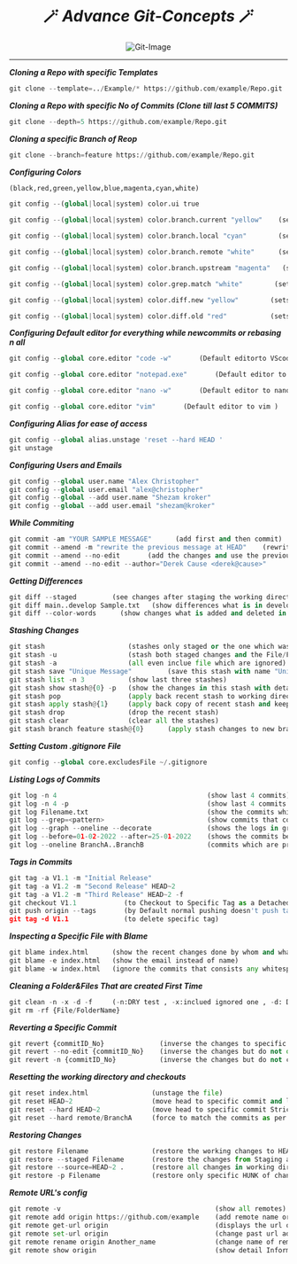 <h1 align="center">🪄 <i>Advance Git-Concepts</i> 🪄</h1>
<div align="center"><img alt="Git-Image" src="https://icons.iconarchive.com/icons/papirus-team/papirus-apps/256/git-icon.png" ></div>
<hr>

**_Cloning a Repo with specific Templates_**
```python
git clone --template=../Example/* https://github.com/example/Repo.git
```
**_Cloning a Repo with specific No of Commits (Clone till last 5 COMMITS)_**
```python
git clone --depth=5 https://github.com/example/Repo.git
```
**_Cloning a specific Branch of Reop_**
```python
git clone --branch=feature https://github.com/example/Repo.git
```
**_Configuring Colors_**
```python
(black,red,green,yellow,blue,magenta,cyan,white)

git config --(global|local|system) color.ui true

git config --(global|local|system) color.branch.current "yellow"    (sets current branch color)

git config --(global|local|system) color.branch.local "cyan"        (sets local branch color)

git config --(global|local|system) color.branch.remote "white"      (sets remote branch color)

git config --(global|local|system) color.branch.upstream "magenta"   (sets Upstream branch color)

git config --(global|local|system) color.grep.match "white"        (sets matching text in `git log --grep=<pattern>` color)

git config --(global|local|system) color.diff.new "yellow"        (sets color for new changes while git diff)

git config --(global|local|system) color.diff.old "red"           (sets color for old changes while git diff)
```
**_Configuring Default editor for everything while newcommits or rebasing n all_**
```python
git config --global core.editor "code -w"       (Default editorto VScode)

git config --global core.editor "notepad.exe"       (Default editor to notepad )

git config --global core.editor "nano -w"       (Default editor to nano )

git config --global core.editor "vim"       (Default editor to vim )
```
**_Configuring Alias for ease of access_**
```python
git config --global alias.unstage 'reset --hard HEAD '
git unstage
```
**_Configuring Users and Emails_**
```python
git config --global user.name "Alex Christopher"
git config --global user.email "alex@christopher"
git config --global --add user.name "Shezam kroker"
git config --global --add user.email "shezam@kroker"
```
**_While Commiting_**
```python
git commit -am "YOUR SAMPLE MESSAGE"      (add first and then commit)
git commit --amend -m "rewrite the previous message at HEAD"    (rewrite the past commit message)
git commit --amend --no-edit       (add the changes and use the previous commit)
git commit --amend --no-edit --author="Derek Cause <derek@cause>"
```
**_Getting Differences_**
```python
git diff --staged         (see changes after staging the working directory)
git diff main..develop Sample.txt   (show differences what is in develop & not in main branch of `Sample.txt` file)
git diff --color-words      (show changes what is added and deleted in better way)
```
**_Stashing Changes_**
```python
git stash                     (stashes only staged or the one which was commited earlier{file})
git stash -u                  (stash both staged changes and the File/Folder Created FirstTime)
git stash -a                  (all even inclue file which are ignored)
git stash save "Unique Message"         (save this stash with name "Unique Message")
git stash list -n 3           (show last three stashes)
git stash show stash@{0} -p   (show the changes in this stash with detail changes )
git stash pop                 (apply back recent stash to working directory)
git stash apply stash@{1}     (apply back copy of recent stash and keep original in stash )
git stash drop                (drop the recent stash)
git stash clear               (clear all the stashes)
git stash branch feature stash@{0}      (apply stash changes to new branch)
```
**_Setting Custom .gitignore File_**
```python
git config --global core.excludesFile ~/.gitignore
```
**_Listing Logs of Commits_**
```python
git log -n 4                                      (show last 4 commits)
git log -n 4 -p                                   (show last 4 commits in detail with addition & deletions)
git log Filename.txt                              (show the commits which is related to Filename.txt)
git log --grep=<pattern>                          (show commits that contains the message related to pattern)
git log --graph --oneline --decorate              (shows the logs in graph related to the branches with single line commits)
git log --before=01-02-2022 --after=25-01-2022    (shows the commits between range of dates)
git log --oneline BranchA..BranchB                (commits which are present in BranchB & not in BranchA)
```
**_Tags in Commits_**
```python
git tag -a V1.1 -m "Initial Release"
git tag -a V1.2 -m "Second Release" HEAD~2
git tag -a V1.2 -m "Third Release" HEAD~2 -f
git checkout V1.1            (to Checkout to Specific Tag as a Detached HEAD)
git push origin --tags       (by Default normal pushing doesn't push tags on Repo need to use `--tags` )
git tag -d V1.1              (to delete specific tag)
```
**_Inspecting a Specific File with Blame_**
```python
git blame index.html      (show the recent changes done by whom and what was changes)
git blame -e index.html   (show the email instead of name)
git blame -w index.html   (ignore the commits that consists any whitespace changes by other author)
```
**_Cleaning a Folder&Files That are created First Time_**
```python
git clean -n -x -d -f     (-n:DRY test , -x:inclued ignored one , -d: Directory , -f:force)
git rm -rf {File/FolderName}
```
**_Reverting a Specific Commit_**
```python
git revert {commitID_No}              (inverse the changes to specific commit in working directory)
git revert --no-edit {commitID_No}    (inverse the changes but do not open editor for reverting message)
git revert -n {commitID_No}           (inverse the changes but do not commit)
```
**_Resetting the working directory and checkouts_**
```python
git reset index.html                (unstage the file)
git reset HEAD~2                    (move head to specific commit and leave changes further from it in Working Directory)
git reset --hard HEAD~2             (move head to specific commit Strictly without leaving and further changes)
git reset --hard remote/BranchA     (force to match the commits as per the remote log's)
```
**_Restoring Changes_**
```python
git restore Filename                (restore the working changes to HEAD)
git restore --staged Filename       (restore the changes from Staging area to Working Directory)
git restore --source=HEAD~2 .       (restore all changes in working directory to HEAD~2)
git restore -p Filename             (restore only specific HUNK of changes {y/n})
```
**_Remote URL's config_**
```python
git remote -v                                       (show all remotes)
git remote add origin https://github.com/example    (add remote name origin)
git remote get-url origin                           (displays the url of remote)
git remote set-url origin                           (change past url address to another address)
git remote rename origin Another_name               (change name of remote)
git remote show origin                              (show detail Information about Specific Origin)
```